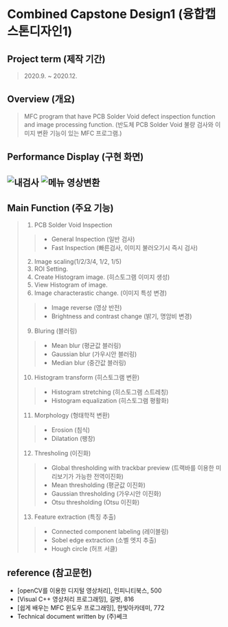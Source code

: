 # Combined Capstone Design1 (융합캡스톤디자인1)
## Project term (제작 기간)
>2020.9. ~ 2020.12.
## Overview (개요)
>MFC program that have PCB Solder Void defect inspection function and image processing function.
>(반도체 PCB Solder Void 불량 검사와 이미지 변환 기능이 있는 MFC 프로그램.)
## Performance Display (구현 화면)
![내검사](https://user-images.githubusercontent.com/81150979/122421227-32a44500-cfc7-11eb-84c0-d5c9d0737992.PNG)
![메뉴 영상변환](https://user-images.githubusercontent.com/81150979/122421240-346e0880-cfc7-11eb-81f0-c73772956140.PNG)
----------------------
## Main Function (주요 기능)
>1) PCB Solder Void Inspection
>>- General Inspection (일반 검사)
>>- Fast Inspection (빠른검사, 이미지 불러오기시 즉시 검사)
>2) Image scaling(1/2/3/4, 1/2, 1/5)
>4) ROI Setting.
>6) Create Histogram image. (히스토그램 이미지 생성)
>7) View Histogram of image.
>8) Image characterastic change. (이미지 특성 변경)
>>- Image reverse (영상 반전)
>>- Brightness and contrast change (밝기, 명암비 변경)
>9) Bluring (블러링)
>>- Mean blur (평균값 블러링)
>>- Gaussian blur (가우시안 블러링)
>>- Median blur (중간값 블러링)
>10) Histogram transform (히스토그램 변환)
>>- Histogram stretching (히스토그램 스트레칭)
>>- Histogram equalization (히스토그램 평활화)
>11) Morphology (형태학적 변환)
>>- Erosion (침식)
>>- Dilatation (팽창)
>12) Thresholing (이진화)
>>- Global thresholding with trackbar preview (트랙바를 이용한 미리보기가 가능한 전역이진화)
>>- Mean thresholding (평균값 이진화)
>>- Gaussian thresholding (가우시안 이진화)
>>- Otsu thresholding (Otsu 이진화)
>13) Feature extraction (특징 추출)
>>- Connected component labeling (레이블링)
>>- Sobel edge extraction (소벨 엣지 추출)
>>- Hough circle (허프 서클)
## reference (참고문헌)
- [openCV를 이용한 디지털 영상처리], 인피니티북스, 500
- [Visual C++ 영상처리 프로그래밍], 길벗, 816
- [쉽게 배우는 MFC 윈도우 프로그래밍], 한빛아카데미, 772
- Technical document written by (주)쎄크
